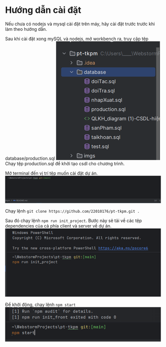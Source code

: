 # Hướng dẫn cài đặt
Nếu chưa có nodejs và mysql cài đặt trên máy, hãy cài đặt trước trước khi làm theo hướng dẫn.

Sau khi cài đặt xong mySQL và nodejs, mở workbench ra, truy cập tệp database/production.sql
![img.png](imgs/img4.png)
Chạy tệp production.sql để khởi tạo csdl cho chương trình.

Mở terminal đến vị trí tệp muốn cài đặt dự án.
![img.png](imgs/img.png)

Chạy lệnh `git clone https://github.com/22010176/pt-tkpm.git .`

Sau đó chạy lệnh `npm run init_project`.
Bước này sẽ tải về các tệp dependencies của cả phía client và server về dự án.
![img.png](imgs/img2.png)


Để khởi động, chạy lệnh `npm start`
![img.png](imgs/img3.png)